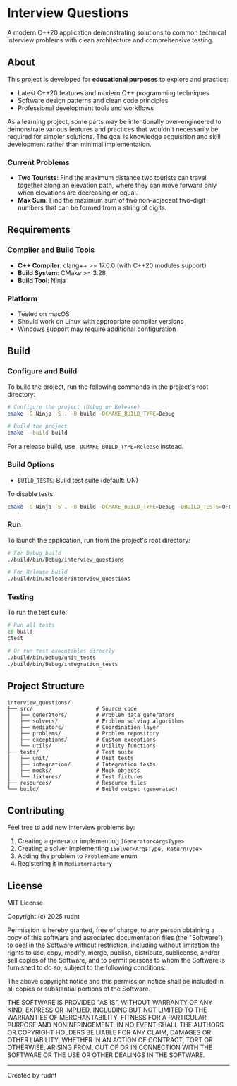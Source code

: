# Interview Questions

A modern C++20 application demonstrating solutions to common technical interview problems with clean architecture and comprehensive testing.

## About

This project is developed for **educational purposes** to explore and practice:
- Latest C++20 features and modern C++ programming techniques
- Software design patterns and clean code principles
- Professional development tools and workflows

As a learning project, some parts may be intentionally over-engineered to demonstrate various features and practices that wouldn't necessarily be required for simpler solutions. The goal is knowledge acquisition and skill development rather than minimal implementation.

### Current Problems

- **Two Tourists**: Find the maximum distance two tourists can travel together along an elevation path, where they can move forward only when elevations are decreasing or equal.
- **Max Sum**: Find the maximum sum of two non-adjacent two-digit numbers that can be formed from a string of digits.

## Requirements

### Compiler and Build Tools

- **C++ Compiler**: clang++ >= 17.0.0 (with C++20 modules support)
- **Build System**: CMake >= 3.28
- **Build Tool**: Ninja

### Platform

- Tested on macOS
- Should work on Linux with appropriate compiler versions
- Windows support may require additional configuration

## Build

### Configure and Build

To build the project, run the following commands in the project's root directory:

```bash
# Configure the project (Debug or Release)
cmake -G Ninja -S . -B build -DCMAKE_BUILD_TYPE=Debug

# Build the project
cmake --build build
```

For a release build, use `-DCMAKE_BUILD_TYPE=Release` instead.

### Build Options

- `BUILD_TESTS`: Build test suite (default: ON)

To disable tests:
```bash
cmake -G Ninja -S . -B build -DCMAKE_BUILD_TYPE=Debug -DBUILD_TESTS=OFF
```

### Run

To launch the application, run from the project's root directory:

```bash
# For Debug build
./build/bin/Debug/interview_questions

# For Release build
./build/bin/Release/interview_questions
```

### Testing

To run the test suite:

```bash
# Run all tests
cd build
ctest

# Or run test executables directly
./build/bin/Debug/unit_tests
./build/bin/Debug/integration_tests
```

## Project Structure

```
interview_questions/
├── src/                    # Source code
│   ├── generators/         # Problem data generators
│   ├── solvers/            # Problem solving algorithms
│   ├── mediators/          # Coordination layer
│   ├── problems/           # Problem repository
│   ├── exceptions/         # Custom exceptions
│   └── utils/              # Utility functions
├── tests/                  # Test suite
│   ├── unit/               # Unit tests
│   ├── integration/        # Integration tests
│   ├── mocks/              # Mock objects
│   └── fixtures/           # Test fixtures
├── resources/              # Resource files
└── build/                  # Build output (generated)
```

## Contributing

Feel free to add new interview problems by:
1. Creating a generator implementing `IGenerator<ArgsType>`
2. Creating a solver implementing `ISolver<ArgsType, ReturnType>`
3. Adding the problem to `ProblemName` enum
4. Registering it in `MediatorFactory`

## License

MIT License

Copyright (c) 2025 rudnt

Permission is hereby granted, free of charge, to any person obtaining a copy
of this software and associated documentation files (the "Software"), to deal
in the Software without restriction, including without limitation the rights
to use, copy, modify, merge, publish, distribute, sublicense, and/or sell
copies of the Software, and to permit persons to whom the Software is
furnished to do so, subject to the following conditions:

The above copyright notice and this permission notice shall be included in all
copies or substantial portions of the Software.

THE SOFTWARE IS PROVIDED "AS IS", WITHOUT WARRANTY OF ANY KIND, EXPRESS OR
IMPLIED, INCLUDING BUT NOT LIMITED TO THE WARRANTIES OF MERCHANTABILITY,
FITNESS FOR A PARTICULAR PURPOSE AND NONINFRINGEMENT. IN NO EVENT SHALL THE
AUTHORS OR COPYRIGHT HOLDERS BE LIABLE FOR ANY CLAIM, DAMAGES OR OTHER
LIABILITY, WHETHER IN AN ACTION OF CONTRACT, TORT OR OTHERWISE, ARISING FROM,
OUT OF OR IN CONNECTION WITH THE SOFTWARE OR THE USE OR OTHER DEALINGS IN THE
SOFTWARE.

---

Created by rudnt
